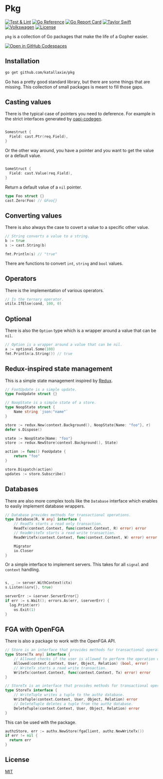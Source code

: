 # Pkg

[![Test & Lint](https://github.com/katallaxie/pkg/actions/workflows/main.yml/badge.svg)](https://github.com/katallaxie/pkg/actions/workflows/main.yml)
[![Go Reference](https://pkg.go.dev/badge/github.com/katallaxie/pkg.svg)](https://pkg.go.dev/github.com/katallaxie/pkg)
[![Go Report Card](https://goreportcard.com/badge/github.com/katallaxie/pkg)](https://goreportcard.com/report/github.com/katallaxie/pkg)
[![Taylor Swift](https://img.shields.io/badge/secured%20by-taylor%20swift-brightgreen.svg)](https://twitter.com/SwiftOnSecurity)
[![Volkswagen](https://auchenberg.github.io/volkswagen/volkswargen_ci.svg?v=1)](https://github.com/auchenberg/volkswagen)
[![License](https://img.shields.io/badge/License-Apache%202.0-blue.svg)](https://opensource.org/licenses/Apache-2.0)

`pkg` is a collection of Go packages that make the life of a Gopher easier.

[![Open in GitHub Codespaces](https://github.com/codespaces/badge.svg)](https://codespaces.new/katallaxie/pkg?quickstart=1)

## Installation

```bash
go get github.com/katallaxie/pkg
```

Go has a pretty good standard library, but there are some things that are missing. This collection of small packages is meant to fill those gaps.

## Casting values

There is the typical case of pointers you need to deference. For example in the strict interfaces generated by [oapi-codegen](https://github.com/oapi-codegen/oapi-codegen).

```go

Somestruct {
  Field: cast.Ptr(req.Field),
}

```

Or the other way around, you have a pointer and you want to get the value or a default value.

```go

SomeStruct {
  Field: cast.Value(req.Field),
}

```

Return a default value of a `nil` pointer.

```go
type Foo struct {}
cast.Zero(Foo) // &Foo{}
```

## Converting values

There is also always the case to covert a value to a specific other value.

```go
// String converts a value to a string.
b := true
s := cast.String(b)

fmt.Println(s) // "true"
```

There are functions to convert `int`, `string` and `bool` values.

## Operators 

There is the implementation of various operators.

```go
// Is the ternary operator.
utilx.IfElse(cond, 100, 0)
```

## Optional

There is also the `Option` type which is a wrapper around a value that can be `nil`.

```go
// Option is a wrapper around a value that can be nil.
a := optional.Some(100)
fmt.Println(a.String()) // true
```

## Redux-inspired state management

This is a simple state management inspired by [Redux](https://redux.js.org/).

```go
// FootUpdate is a simple update.
type FooUpdate struct {}

// NoopState is a simple state of a store.
type NoopState struct {
	Name string `json:"name"`
}

store := redux.New(context.Background(), NoopState{Name: "foo"}, r)
defer s.Dispose()

state := NoopState{Name: "foo"}
store := redux.NewStore(context.Background(), State)

action := func() FooUpdate {
	return "foo"
}

store.Dispatch(action)
updates := store.Subscribe()

```

## Databases

There are also more complex tools like the `Database` interface which enables to easliy implement database wrappers.

```go
// Database provides methods for transactional operations.
type Database[R, W any] interface {
	// ReadTx starts a read only transaction.
	ReadTx(context.Context, func(context.Context, R) error) error
	// ReadWriteTx starts a read write transaction.
	ReadWriteTx(context.Context, func(context.Context, W) error) error

	Migrator
	io.Closer
}
```

Or a simple interface to implement servers. This takes for all `signal` and `context` handling.

```go

s, _ := server.WithContext(ctx)
s.Listen(&srv{}, true)

serverErr := &server.ServerError{}
if err := s.Wait(); errors.As(err, &serverErr) {
  log.Print(err)
	os.Exit(1)
}
```

## FGA with OpenFGA

There is also a package to work with the OpenFGA API.

```go
// Store is an interface that provides methods for transactional operations on the authz database.
type Store[Tx any] interface {
	// Allowed checks if the user is allowed to perform the operation on the object.
	Allowed(context.Context, User, Object, Relation) (bool, error)
	// WriteTx starts a read write transaction.
	WriteTx(context.Context, func(context.Context, Tx) error) error
}

// StoreTx is an interface that provides methods for transactional operations on the authz database.
type StoreTx interface {
	// WriteTuple writes a tuple to the authz database.
	WriteTuple(context.Context, User, Object, Relation) error
	// DeleteTuple deletes a tuple from the authz database.
	DeleteTuple(context.Context, User, Object, Relation) error
}
```

This can be used with the package.

```go
authzStore, err := authx.NewStore(fgaClient, authz.NewWriteTx())
if err != nil {
  return err
}
```

## License

[MIT](/LICENSE)
